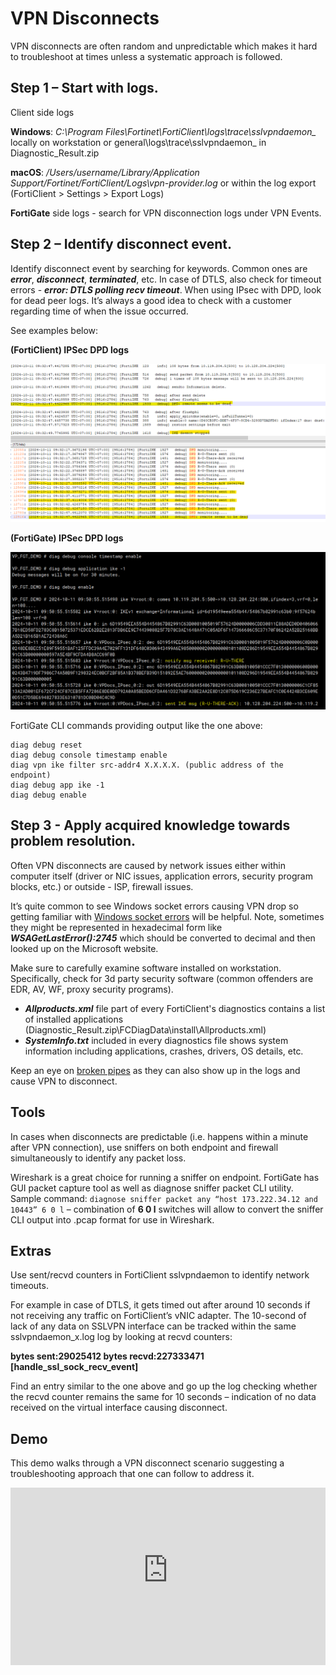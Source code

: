 # VPN Disconnects

VPN disconnects are often random and unpredictable which makes it hard to troubleshoot at times unless a systematic approach is followed. 

## Step 1 – Start with logs.

Client side logs

**Windows**: *C:\Program Files\Fortinet\FortiClient\logs\trace\sslvpndaemon_* locally on workstation or general\logs\trace\sslvpndaemon_ in Diagnostic_Result.zip

**macOS**: */Users/username/Library/Application Support/Fortinet/FortiClient/Logs\vpn-provider.log* or within the log export (FortiClient > Settings > Export Logs)

**FortiGate** side logs - search for VPN disconnection logs under VPN Events.

## Step 2 – Identify disconnect event.

Identify disconnect event by searching for keywords. Common ones are ***error***, ***disconnect***, ***terminated***, etc. In case of DTLS, also check for timeout errors - ***error: DTLS polling recv timeout***. When using IPsec with DPD, look for dead peer logs. It’s always a good idea to check with a customer regarding time of when the issue occurred.

See examples below:

**(FortiClient) IPSec DPD logs**

![FortiClient DPD dead peer](assets/dpd%20dead%20fct.png)

**(FortiGate) IPSec DPD logs**

![FortiGate DPD dead peer](assets/fos%20cli%20dpd.png)

FortiGate CLI commands providing output like the one above:

```
diag debug reset
diag debug console timestamp enable
diag vpn ike filter src-addr4 X.X.X.X. (public address of the endpoint)
diag debug app ike -1
diag debug enable
```

## Step 3 - Apply acquired knowledge towards problem resolution.

Often VPN disconnects are caused by network issues either within computer itself (driver or NIC issues, application errors, security program blocks, etc.) or outside - ISP, firewall issues.

It’s quite common to see Windows socket errors causing VPN drop so getting familiar with [Windows socket errors](https://learn.microsoft.com/en-us/windows/win32/winsock/windows-sockets-error-codes-2) will be helpful. Note, sometimes they might be represented in hexadecimal form like ***WSAGetLastError():2745*** which should be converted to decimal and then looked up on the Microsoft website.

Make sure to carefully examine software installed on workstation. Specifically, check for 3d party security software (common offenders are EDR, AV, WF, proxy security programs).

- ***Allproducts.xml*** file part of every FortiClient's diagnostics contains a list of installed applications (Diagnostic_Result.zip\FCDiagData\install\Allproducts.xml)
- ***SystemInfo.txt*** included in every diagnostics file shows system information including applications, crashes, drivers, OS details, etc.

Keep an eye on [broken pipes](../init_conn/#broken-pipes) as they can also show up in the logs and cause VPN to disconnect.

## Tools

In cases when disconnects are predictable (i.e. happens within a minute after VPN connection), use sniffers on both endpoint and firewall simultaneously to identify any packet loss.

Wireshark is a great choice for running a sniffer on endpoint. FortiGate has GUI packet capture tool as well as diagnose sniffer packet CLI utility. Sample command: ```diagnose sniffer packet any “host 173.222.34.12 and 10443” 6 0 l``` – combination of **6 0 l** switches will allow to convert the sniffer CLI output into .pcap format for use in Wireshark.

## Extras

Use sent/recvd counters in FortiClient sslvpndaemon to identify network timeouts.

For example in case of DTLS, it gets timed out after around 10 seconds if not receiving any traffic on FortiClient’s vNIC adapter. The 10-second of lack of any data on SSLVPN interface can be tracked within the same sslvpndaemon_x.log log by looking at recvd counters:

**bytes sent:29025412 bytes recvd:227333471 [handle_ssl_sock_recv_event]**

Find an entry similar to the one above and go up the log checking whether the recvd counter remains the same for 10 seconds – indication of no data received on the virtual interface causing disconnect.

## Demo

This demo walks through a VPN disconnect scenario suggesting a troubleshooting approach that one can follow to address it.

<div style="max-width: 640px"><div style="position: relative; padding-bottom: 56.25%; height: 0; overflow: hidden;"><iframe src="https://fortinet-my.sharepoint.com/personal/vpolovnikov_fortinet-us_com/_layouts/15/embed.aspx?UniqueId=3d412b8b-1af2-468d-8a93-14f953f5b0bf&embed=%7B%22ust%22%3Atrue%2C%22hv%22%3A%22CopyEmbedCode%22%7D&referrer=StreamWebApp&referrerScenario=EmbedDialog.Create" width="640" height="360" frameborder="0" scrolling="no" allowfullscreen title="Demos-20241021_102111-Meeting Recording.mp4" style="border:none; position: absolute; top: 0; left: 0; right: 0; bottom: 0; height: 100%; max-width: 100%;"></iframe></div></div>